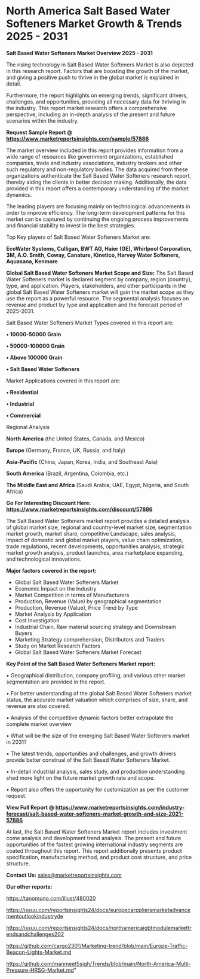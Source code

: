 # North America Salt Based Water Softeners Market Growth & Trends 2025 - 2031

<Strong> Salt Based Water Softeners Market Overview 2025 - 2031</strong>

The rising technology in Salt Based Water Softeners Market is also depicted in this research report. Factors that are boosting the growth of the market, and giving a positive push to thrive in the global market is explained in detail.

Furthermore, the report highlights on emerging trends, significant drivers, challenges, and opportunities, providing all necessary data for thriving in the industry. This report market research offers a comprehensive perspective, including an in-depth analysis of the present and future scenarios within the industry.

<strong>Request Sample Report @ <a href=https://www.marketreportsinsights.com/sample/57886>https://www.marketreportsinsights.com/sample/57886</a></strong>

The market overview included in this report provides information from a wide range of resources like government organizations, established companies, trade and industry associations, industry brokers and other such regulatory and non-regulatory bodies. The data acquired from these organizations authenticate the Salt Based Water Softeners research report, thereby aiding the clients in better decision making. Additionally, the data provided in this report offers a contemporary understanding of the market dynamics.

The leading players are focusing mainly on technological advancements in order to improve efficiency. The long-term development patterns for this market can be captured by continuing the ongoing process improvements and financial stability to invest in the best strategies.

Top Key players of Salt Based Water Softeners Market are:

<strong>EcoWater Systems, Culligan, BWT AG, Haier (GE), Whirlpool Corporation, 3M, A.O. Smith, Coway, Canature, Kinetico, Harvey Water Softeners, Aquasana, Kenmore</strong>

<strong><b>Global Salt Based Water Softeners Market Scope and Size:</b></strong>
The Salt Based Water Softeners market is declared segment by company, region (country), type, and application. Players, stakeholders, and other participants in the global Salt Based Water Softeners market will gain the market scope as they use the report as a powerful resource. The segmental analysis focuses on revenue and product by type and application and the forecast period of 2025-2031.

Salt Based Water Softeners Market Types covered in this report are:

<strong>• 10000-50000 Grain

• 50000-100000 Grain

• Above 100000 Grain

• Salt Based Water Softeners</strong>

Market Applications covered in this report are:

<strong>• Residential

• Industrial 

• Commercial</strong> 

Regional Analysis

<strong>North America</strong> (the United States, Canada, and Mexico)

<strong>Europe</strong> (Germany, France, UK, Russia, and Italy)

<strong>Asia-Pacific</strong> (China, Japan, Korea, India, and Southeast Asia)

<strong>South America</strong> (Brazil, Argentina, Colombia, etc.)

<strong>The Middle East and Africa</strong> (Saudi Arabia, UAE, Egypt, Nigeria, and South Africa)

<strong>Go For Interesting Discount Here: <a href=https://www.marketreportsinsights.com/discount/57886>https://www.marketreportsinsights.com/discount/57886</a></strong>

The Salt Based Water Softeners market report provides a detailed analysis of global market size, regional and country-level market size, segmentation market growth, market share, competitive Landscape, sales analysis, impact of domestic and global market players, value chain optimization, trade regulations, recent developments, opportunities analysis, strategic market growth analysis, product launches, area marketplace expanding, and technological innovations.

<strong><b>Major factors covered in the report:</b></strong>
<ul>
  <li>Global Salt Based Water Softeners Market </li>
  <li>Economic Impact on the Industry</li>
  <li>Market Competition in terms of Manufacturers</li>
  <li>Production, Revenue (Value) by geographical segmentation</li>
  <li>Production, Revenue (Value), Price Trend by Type</li>
  <li>Market Analysis by Application</li>
  <li>Cost Investigation</li>
  <li>Industrial Chain, Raw material sourcing strategy and Downstream Buyers</li>
  <li>Marketing Strategy comprehension, Distributors and Traders</li>
  <li>Study on Market Research Factors</li>
  <li>Global Salt Based Water Softeners Market Forecast</li>
</ul>

<strong><b>Key Point of the Salt Based Water Softeners Market report:</b></strong>

• Geographical distribution, company profiling, and various other market segmentation are provided in the report.

• For better understanding of the global Salt Based Water Softeners market status, the accurate market valuation which comprises of size, share, and revenue are also covered.

• Analysis of the competitive dynamic factors better extrapolate the complete market overview

• What will be the size of the emerging Salt Based Water Softeners market in 2031?

• The latest trends, opportunities and challenges, and growth drivers provide better construal of the Salt Based Water Softeners Market.

• In-detail industrial analysis, sales study, and production understanding shed more light on the future market growth rate and scope.

• Report also offers the opportunity for customization as per the customer request.

<strong><b>View Full Report @ <a href=https://www.marketreportsinsights.com/industry-forecast/salt-based-water-softeners-market-growth-and-size-2021-57886>https://www.marketreportsinsights.com/industry-forecast/salt-based-water-softeners-market-growth-and-size-2021-57886</a></b></strong>


At last, the Salt Based Water Softeners Market report includes investment come analysis and development trend analysis. The present and future opportunities of the fastest growing international industry segments are coated throughout this report. This report additionally presents product specification, manufacturing method, and product cost structure, and price structure.

<strong>Contact Us:</strong>
sales@marketreportsinsights.com

<strong>Our other reports:</strong>

<a href=https://tanomuno.com/illust/480020>https://tanomuno.com/illust/480020</a>

<a href=https://issuu.com/reportsinsights24/docs/europecarppliersmarketadvancementoutlookindustryde>https://issuu.com/reportsinsights24/docs/europecarppliersmarketadvancementoutlookindustryde</a>

<a href=https://issuu.com/reportsinsights24/docs/northamericaigbtmodulemarkettrendsandchallenges202>https://issuu.com/reportsinsights24/docs/northamericaigbtmodulemarkettrendsandchallenges202</a>

<a href=https://github.com/cargo2301/Marketing-trend/blob/main/Europe-Traffic-Beacon-Lights-Market.md>https://github.com/cargo2301/Marketing-trend/blob/main/Europe-Traffic-Beacon-Lights-Market.md</a>

<a href=https://github.com/manmeet5sigh/Trends/blob/main/North-America-Multi-Pressure-HRSG-Market.md>https://github.com/manmeet5sigh/Trends/blob/main/North-America-Multi-Pressure-HRSG-Market.md</a>"
